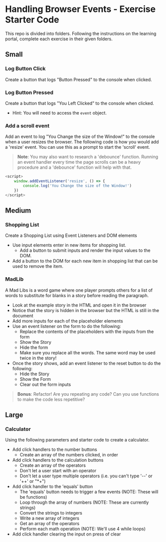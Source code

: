# Handling Browser Events - Exercise Starter Code

This repo is divided into folders. Following the instructions on the learning portal, complete each exercise in their given folders.

## Small

### Log Button Click

Create a button that logs "Button Pressed" to the console when clicked.

### Log Button Pressed

Create a button that logs "You Left Clicked" to the console when clicked.

- Hint: You will need to access the `event` object.

### Add a scroll event

Add an event to log "You Change the size of the Window!" to the console when a user resizes the browser. The following code is how you would add a 'resize' event. You can use this as a prompt to start the 'scroll' event.

> **Note**: You may also want to research a 'debounce' function. Running an event handler every time the page scrolls can be a heavy procedure and a 'debounce' function will help with that.

``` js
<script>
    window.addEventListener('resize', () => {
        console.log('You Change the size of the Window!')
    })
</script>
```

## Medium

### Shopping List

Create a Shopping List using Event Listeners and DOM elements

- Use input elements enter in new items for shopping list.
  - Add a button to submit inputs and render the input values to the DOM.
- Add a button to the DOM for each new item in shopping list that can be used to remove the item.


### MadLib

A Mad Libs is a word game where one player prompts others for a list of words to substitute for blanks in a story before reading the paragraph.

- Look at the example story in the HTML and open it in the browser
- Notice that the story is hidden in the browser but the HTML is still in the document
- Add more inputs for each of the placeholder elements
- Use an event listener on the form to do the following:
  - Replace the contents of the placeholders with the inputs from the form
  - Show the Story
  - Hide the form
  - Make sure you replace all the words. The same word may be used twice in the story!
- Once the story shows, add an event listener to the reset button to do the following:
  - Hide the Story
  - Show the Form
  - Clear out the form inputs

> **Bonus**: Refactor! Are you repeating any code? Can you use functions to make the code less repetitive?


## Large

### Calculator

Using the following parameters and starter code to create a calculator.

- Add click handlers to the number buttons
  - Create an array of the numbers clicked, in order
- Add click handlers to the calculation buttons
  - Create an array of the operators
  - Don't let a user start with an operator
  - Don't let a user type multiple operators (i.e. you can't type '--' or '++' or "*+")
- Add click handler to the 'equals' button
  - The 'equals' button needs to trigger a few events (NOTE: These will be functions)
  - Loop through the array of numbers (NOTE: These are currently strings)
  - Convert the strings to integers
  - Write a new array of integers
  - Get an array of the operators
  - Perform each math operation (NOTE: We'll use 4 while loops)
- Add click handler clearing the input on press of clear
